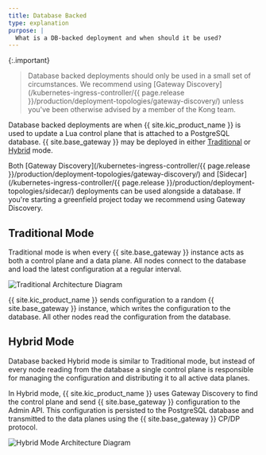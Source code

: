 ```yaml
---
title: Database Backed
type: explanation
purpose: |
  What is a DB-backed deployment and when should it be used?
---
```


{:.important}
> Database backed deployments should only be used in a small set of circumstances. We recommend using [Gateway Discovery](/kubernetes-ingress-controller/{{ page.release }}/production/deployment-topologies/gateway-discovery/) unless you've been otherwise advised by a member of the Kong team.

Database backed deployments are when {{ site.kic_product_name }} is used to update a Lua control plane that is attached to a PostgreSQL database. {{ site.base_gateway }} may be deployed in either [Traditional](/gateway/latest/production/deployment-topologies/traditional/) or [Hybrid](/gateway/latest/production/deployment-topologies/hybrid-mode/) mode.

Both [Gateway Discovery](/kubernetes-ingress-controller/{{ page.release }}/production/deployment-topologies/gateway-discovery/) and [Sidecar](/kubernetes-ingress-controller/{{ page.release }}/production/deployment-topologies/sidecar/) deployments can be used alongside a database. If you're starting a greenfield project today we recommend using Gateway Discovery.

## Traditional Mode

Traditional mode is when every {{ site.base_gateway }} instance acts as both a control plane and a data plane. All nodes connect to the database and load the latest configuration at a regular interval.

![Traditional Architecture Diagram](/assets/images/products/kubernetes-ingress-controller/topology/db-backed-traditional.png)

{{ site.kic_product_name }} sends configuration to a random {{ site.base_gateway }} instance, which writes the configuration to the database. All other nodes read the configuration from the database.

## Hybrid Mode

Database backed Hybrid mode is similar to Traditional mode, but instead of every node reading from the database a single control plane is responsible for managing the configuration and distributing it to all active data planes.

In Hybrid mode, {{ site.kic_product_name }} uses Gateway Discovery to find the control plane and send {{ site.base_gateway }} configuration to the Admin API. This configuration is persisted to the PostgreSQL database and transmitted to the data planes using the {{ site.base_gateway }} CP/DP protocol.

![Hybrid Mode Architecture Diagram](/assets/images/products/kubernetes-ingress-controller/topology/db-backed-hybrid.png)
